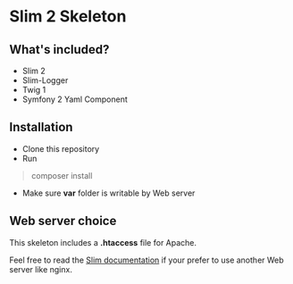 # Slim 2 Skeleton

## What's included?

* Slim 2
* Slim-Logger
* Twig 1
* Symfony 2 Yaml Component

## Installation

* Clone this repository
* Run
> composer install

* Make sure __var__ folder is writable by Web server

## Web server choice

This skeleton includes a __.htaccess__ file for Apache.

Feel free to read the [Slim documentation](http://docs.slimframework.com/routing/rewrite/) if your prefer to use another Web server like nginx.
